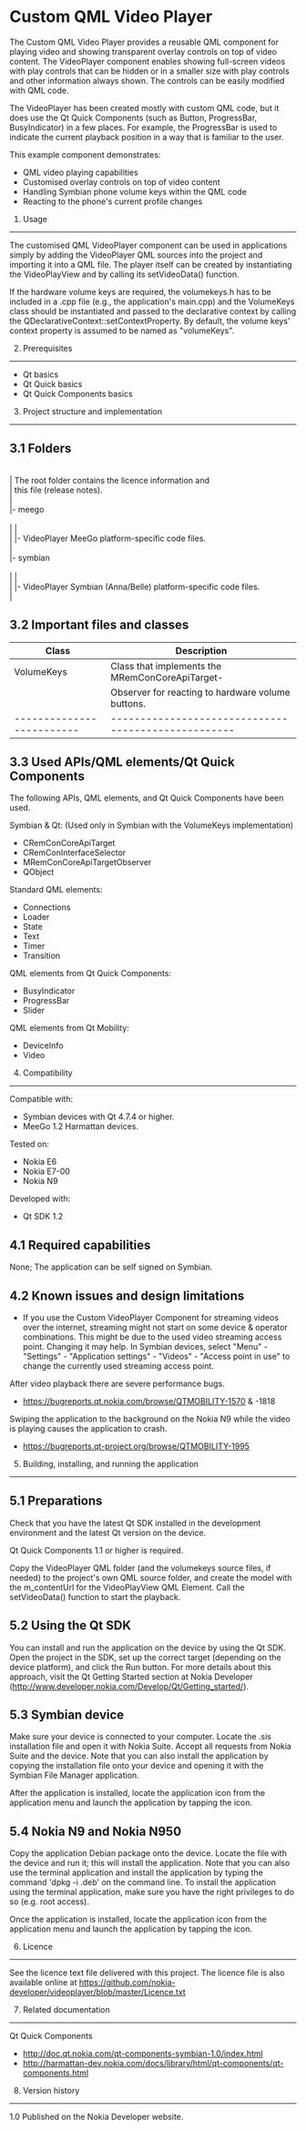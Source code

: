 Custom QML Video Player
=======================

The Custom QML Video Player provides a reusable QML component for playing
video and showing transparent overlay controls on top of video content.
The VideoPlayer component enables showing full-screen videos with play
controls that can be hidden or in a smaller size with play controls and other
information always shown. The controls can be easily modified with QML code.

The VideoPlayer has been created mostly with custom QML code, but it does use
the Qt Quick Components (such as Button, ProgressBar, BusyIndicator) in a few
places. For example, the ProgressBar is used to indicate the current playback
position in a way that is familiar to the user.

This example component demonstrates:
- QML video playing capabilities
- Customised overlay controls on top of video content
- Handling Symbian phone volume keys within the QML code
- Reacting to the phone's current profile changes



1. Usage
-------------------------------------------------------------------------------

The customised QML VideoPlayer component can be used in applications simply by
adding the VideoPlayer QML sources into the project and importing it into
a QML file. The player itself can be created by instantiating the VideoPlayView
and by calling its setVideoData() function.

If the hardware volume keys are required, the volumekeys.h has to be included
in a .cpp file (e.g., the application's main.cpp) and the VolumeKeys class
should be instantiated and passed to the declarative context by calling the
QDeclarativeContext::setContextProperty. By default, the volume keys' context 
property is assumed to be named as "volumeKeys".


2. Prerequisites
-------------------------------------------------------------------------------

 - Qt basics
 - Qt Quick basics
 - Qt Quick Components basics


3. Project structure and implementation
-------------------------------------------------------------------------------

3.1 Folders
-----------

 <br>|                   The root folder contains the licence information and
 <br>|                   this file (release notes).
 <br>|
 <br>|- meego            
 <br>|  |
 <br>|  |- VideoPlayer   MeeGo platform-specific code files.
 <br>|
 <br>|- symbian          
 <br>|  |
 <br>|  |- VideoPlayer   Symbian (Anna/Belle) platform-specific code files.
 <br>|


3.2 Important files and classes
-------------------------------

| Class                   | Description                                       |
|-------------------------|---------------------------------------------------|
| VolumeKeys              | Class that implements the MRemConCoreApiTarget-   |
|                         | Observer for reacting to hardware volume buttons. |
|-------------------------|---------------------------------------------------|


3.3 Used APIs/QML elements/Qt Quick Components
----------------------------------------------

The following APIs, QML elements, and Qt Quick Components have been used. 

Symbian & Qt: (Used only in Symbian with the VolumeKeys implementation)
- CRemConCoreApiTarget
- CRemConInterfaceSelector
- MRemConCoreApiTargetObserver
- QObject

Standard QML elements:
- Connections
- Loader
- State
- Text
- Timer
- Transition

QML elements from Qt Quick Components:
- BusyIndicator
- ProgressBar
- Slider

QML elements from Qt Mobility:
- DeviceInfo
- Video


4. Compatibility
-------------------------------------------------------------------------------

Compatible with:
 - Symbian devices with Qt 4.7.4 or higher.
 - MeeGo 1.2 Harmattan devices.

Tested on:
 - Nokia E6
 - Nokia E7-00
 - Nokia N9

Developed with:
 - Qt SDK 1.2


4.1 Required capabilities
-------------------------

None; The application can be self signed on Symbian.


4.2 Known issues and design limitations
---------------------------------------

- If you use the Custom VideoPlayer Component for streaming videos over the
internet, streaming might not start on some device & operator combinations.
This might be due to the used video streaming access point. Changing it may help.
In Symbian devices, select
"Menu" - "Settings" - "Application settings" - "Videos" - "Access point in use"
to change the currently used streaming access point.

After video playback there are severe performance bugs.
- https://bugreports.qt.nokia.com/browse/QTMOBILITY-1570 & -1818

Swiping the application to the background on the Nokia N9 while the video is
playing causes the application to crash.
- https://bugreports.qt-project.org/browse/QTMOBILITY-1995


5. Building, installing, and running the application
-------------------------------------------------------------------------------

5.1 Preparations
----------------

Check that you have the latest Qt SDK installed in the development environment
and the latest Qt version on the device.

Qt Quick Components 1.1 or higher is required.

Copy the VideoPlayer QML folder (and the volumekeys source files, if needed) to
the project's own QML source folder, and create the model with the m_contentUrl
for the VideoPlayView QML Element. Call the setVideoData() function to start
the playback.

5.2 Using the Qt SDK
--------------------

You can install and run the application on the device by using the Qt SDK.
Open the project in the SDK, set up the correct target (depending on the device
platform), and click the Run button. For more details about this approach,
visit the Qt Getting Started section at Nokia Developer
(http://www.developer.nokia.com/Develop/Qt/Getting_started/).

5.3 Symbian device
------------------

Make sure your device is connected to your computer. Locate the .sis
installation file and open it with Nokia Suite. Accept all requests from Nokia
Suite and the device. Note that you can also install the application by copying
the installation file onto your device and opening it with the Symbian File
Manager application.

After the application is installed, locate the application icon from the
application menu and launch the application by tapping the icon.

5.4 Nokia N9 and Nokia N950
---------------------------

Copy the application Debian package onto the device. Locate the file with the
device and run it; this will install the application. Note that you can also
use the terminal application and install the application by typing the command
'dpkg -i <package name>.deb' on the command line. To install the application
using the terminal application, make sure you have the right privileges 
to do so (e.g. root access).

Once the application is installed, locate the application icon from the
application menu and launch the application by tapping the icon.


6. Licence
-------------------------------------------------------------------------------

See the licence text file delivered with this project. The licence file is also
available online at
https://github.com/nokia-developer/videoplayer/blob/master/Licence.txt


7. Related documentation
-------------------------------------------------------------------------------
Qt Quick Components
- http://doc.qt.nokia.com/qt-components-symbian-1.0/index.html
- http://harmattan-dev.nokia.com/docs/library/html/qt-components/qt-components.html


8. Version history
-------------------------------------------------------------------------------

1.0 Published on the Nokia Developer website.
